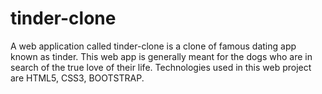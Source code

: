 # tinder-clone
A web application called tinder-clone is a clone of famous dating app known as tinder. This web app is generally meant for the dogs who are in search of the true love of their life. Technologies used in this web project are HTML5, CSS3, BOOTSTRAP.
